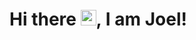 # Hi there <img src="https://raw.githubusercontent.com/MartinHeinz/MartinHeinz/master/wave.gif" width="25px" Hieght="25px" >, I am Joel!
